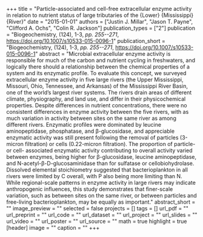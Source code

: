 +++
title = "Particle-associated and cell-free extracellular enzyme activity in relation to nutrient status of large tributaries of the {Lower} {Mississippi} {River}"
date = "2015-01-01"
authors = ["Justin J. Millar", "Jason T. Payne", "Clifford A. Ochs", "Colin R. Jackson"]
publication_types = ["2"]
publication = "Biogeochemistry, (124), 1-3, _pp. 255--271_, https://doi.org/10.1007/s10533-015-0096-1"
publication_short = "Biogeochemistry, (124), 1-3, _pp. 255--271_, https://doi.org/10.1007/s10533-015-0096-1"
abstract = "Microbial extracellular enzyme activity is responsible for much of the carbon and nutrient cycling in freshwaters, and logically there should a relationship between the chemical properties of a system and its enzymatic profile. To evaluate this concept, we surveyed extracellular enzyme activity in five large rivers (the Upper Mississippi, Missouri, Ohio, Tennessee, and Arkansas) of the Mississippi River Basin, one of the world’s largest river systems. The rivers drain areas of different climate, physiography, and land use, and differ in their physicochemical properties. Despite differences in nutrient concentrations, there were no consistent differences in enzyme activity between the five rivers, with as much variation in activity between sites on the same river as among different rivers. Enzymatic profiles were dominated by leucine aminopeptidase, phosphatase, and β-glucosidase, and appreciable enzymatic activity was still present following the removal of particles (3-micron filtration) or cells (0.22-micron filtration). The proportion of particle- or cell- associated enzymatic activity contributing to overall activity varied between enzymes, being higher for β-glucosidase, leucine aminopeptidase, and N-acetyl-β-D-glucosaminidase than for sulfatase or cellobiohydrolase. Dissolved elemental stoichiometry suggested that bacterioplankton in all rivers were limited by C overall, with P also being more limiting than N. While regional-scale patterns in enzyme activity in large rivers may indicate anthropogenic influences, this study demonstrates that finer-scale variation, such as between sites on the same river, or between particles and free-living bacterioplankton, may be equally as important."
abstract_short = ""
image_preview = ""
selected = false
projects = []
tags = []
url_pdf = ""
url_preprint = ""
url_code = ""
url_dataset = ""
url_project = ""
url_slides = ""
url_video = ""
url_poster = ""
url_source = ""
math = true
highlight = true
[header]
image = ""
caption = ""
+++
